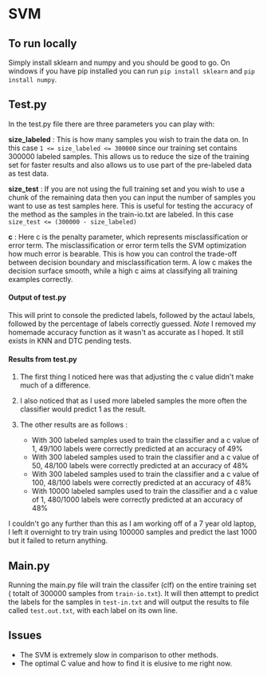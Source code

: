 # SVM

## To run locally

Simply install sklearn and numpy and you should be good to go. On windows if you have pip installed you can run `pip install sklearn` and `pip install numpy`.

## Test.py

In the test.py file there are three parameters you can play with:

**size_labeled** :
This is how many samples you wish to train the data on. In this case `1 <= size_labeled <= 300000` since our training set contains 300000 labeled samples. This allows us to reduce the size of the training set for faster results and also allows us to use part of the pre-labeled data as test data.

**size_test** :
If you are not using the full training set and you wish to use a chunk of the remaining data then you can input the number of samples you want to use as test samples here.
This is useful for testing the accuracy of the method as the samples in the train-io.txt are labeled.
In this case `size_test <= (300000 - size_labeled)`

**c** :
Here c is the penalty parameter, which represents misclassification or error term. The misclassification or error term tells the SVM optimization how much error is bearable. This is how you can control the trade-off between decision boundary and misclassification term. A low c makes the decision surface smooth, while a high c aims at classifying all training examples correctly.

#### Output of test.py

This will print to console the predicted labels, followed by the actaul labels, followed by the percentage of labels correctly guessed. _Note_ I removed my homemade accuracy function as it wasn't as accurate as I hoped. It still exists in KNN and DTC pending tests.

#### Results from test.py

1. The first thing I noticed here was that adjusting the c value didn't make much of a difference.

2. I also noticed that as I used more labeled samples the more often the classifier would predict 1 as the result.

3. The other results are as follows :
   - With 300 labeled samples used to train the classifier and a c value of 1, 49/100 labels were correctly predicted at an accuracy of 49%
   - With 300 labeled samples used to train the classifier and a c value of 50, 48/100 labels were correctly predicted at an accuracy of 48%
   - With 300 labeled samples used to train the classifier and a c value of 100, 48/100 labels were correctly predicted at an accuracy of 48%
   - With 10000 labeled samples used to train the classifier and a c value of 1, 480/1000 labels were correctly predicted at an accuracy of 48%

I couldn't go any further than this as I am working off of a 7 year old laptop, I left it overnight to try train using 100000 samples and predict the last 1000 but it failed to return anything.

## Main.py

Running the main.py file will train the classifer (clf) on the entire training set ( totalt of 300000 samples from `train-io.txt`).
It will then attempt to predict the labels for the samples in `test-in.txt` and will output the results to file called `test.out.txt`, with each label on its own line.

## Issues

- The SVM is extremely slow in comparison to other methods.
- The optimal C value and how to find it is elusive to me right now.
